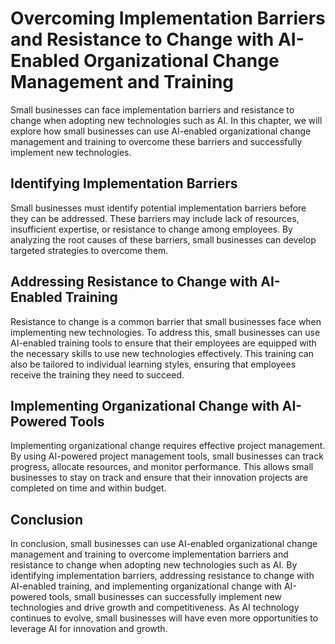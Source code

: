 Overcoming Implementation Barriers and Resistance to Change with AI-Enabled Organizational Change Management and Training
================================================================================================================================================================================

Small businesses can face implementation barriers and resistance to change when adopting new technologies such as AI. In this chapter, we will explore how small businesses can use AI-enabled organizational change management and training to overcome these barriers and successfully implement new technologies.

Identifying Implementation Barriers
-----------------------------------

Small businesses must identify potential implementation barriers before they can be addressed. These barriers may include lack of resources, insufficient expertise, or resistance to change among employees. By analyzing the root causes of these barriers, small businesses can develop targeted strategies to overcome them.

Addressing Resistance to Change with AI-Enabled Training
--------------------------------------------------------

Resistance to change is a common barrier that small businesses face when implementing new technologies. To address this, small businesses can use AI-enabled training tools to ensure that their employees are equipped with the necessary skills to use new technologies effectively. This training can also be tailored to individual learning styles, ensuring that employees receive the training they need to succeed.

Implementing Organizational Change with AI-Powered Tools
--------------------------------------------------------

Implementing organizational change requires effective project management. By using AI-powered project management tools, small businesses can track progress, allocate resources, and monitor performance. This allows small businesses to stay on track and ensure that their innovation projects are completed on time and within budget.

Conclusion
----------

In conclusion, small businesses can use AI-enabled organizational change management and training to overcome implementation barriers and resistance to change when adopting new technologies such as AI. By identifying implementation barriers, addressing resistance to change with AI-enabled training, and implementing organizational change with AI-powered tools, small businesses can successfully implement new technologies and drive growth and competitiveness. As AI technology continues to evolve, small businesses will have even more opportunities to leverage AI for innovation and growth.
